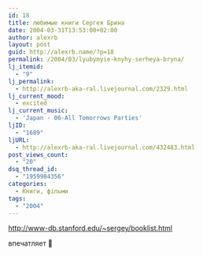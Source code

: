 ```yaml
---
id: 18
title: любимые книги Сергея Брина
date: 2004-03-31T13:53:00+02:00
author: alexrb
layout: post
guid: http://alexrb.name/?p=18
permalink: /2004/03/lyubymyie-knyhy-serheya-bryna/
lj_itemid:
  - "9"
lj_permalink:
  - http://alexrb-aka-ral.livejournal.com/2329.html
lj_current_mood:
  - excited
lj_current_music:
  - 'Japan - 06-All Tomorrows Parties'
ljID:
  - "1689"
ljURL:
  - http://alexrb-aka-ral.livejournal.com/432483.html
post_views_count:
  - "20"
dsq_thread_id:
  - "1959984356"
categories:
  - Книги, фільми
tags:
  - "2004"
---
```

http://www-db.stanford.edu/~sergey/booklist.html

впечатляет 🙂